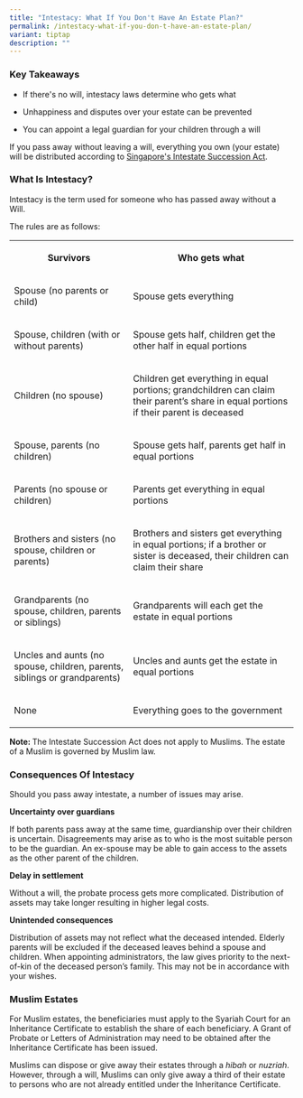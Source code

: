 ```yaml
---
title: "Intestacy: What If You Don't Have An Estate Plan?"
permalink: /intestacy-what-if-you-don-t-have-an-estate-plan/
variant: tiptap
description: ""
---
```

<h3>Key Takeaways</h3>
<ul data-tight="true" class="tight">
<li>
<p>If there's no will, intestacy laws determine who gets what</p>
</li>
<li>
<p>Unhappiness and disputes over your estate can be prevented</p>
</li>
<li>
<p>You can appoint a legal guardian for your children through a will</p>
</li>
</ul>
<p>If you pass away without leaving a will, everything you own (your estate)
will be distributed according to <a href="https://sso.agc.gov.sg/Act/ISA1967" rel="noopener noreferrer" target="_blank">Singapore's Intestate Succession Act</a>.</p>
<h3>What Is Intestacy?</h3>
<p>Intestacy is the term used for someone who has passed away without a Will.</p>
<p>The rules are as follows:</p>
<table style="minWidth: 50px">
<colgroup>
<col>
<col>
</colgroup>
<tbody>
<tr>
<th rowspan="1" colspan="1">
<p>Survivors</p>
</th>
<th rowspan="1" colspan="1">
<p>Who gets what</p>
</th>
</tr>
<tr>
<td rowspan="1" colspan="1">
<p>Spouse (no parents or child)</p>
</td>
<td rowspan="1" colspan="1">
<p>Spouse gets everything</p>
</td>
</tr>
<tr>
<td rowspan="1" colspan="1">
<p>Spouse, children (with or without parents)</p>
</td>
<td rowspan="1" colspan="1">
<p>Spouse gets half, children get the other half in equal portions</p>
</td>
</tr>
<tr>
<td rowspan="1" colspan="1">
<p>Children (no spouse)</p>
</td>
<td rowspan="1" colspan="1">
<p>Children get everything in equal portions; grandchildren can claim their
parent’s share in equal portions if their parent is deceased</p>
</td>
</tr>
<tr>
<td rowspan="1" colspan="1">
<p>Spouse, parents (no children)</p>
</td>
<td rowspan="1" colspan="1">
<p>Spouse gets half, parents get half in equal portions</p>
</td>
</tr>
<tr>
<td rowspan="1" colspan="1">
<p>Parents (no spouse or children)</p>
</td>
<td rowspan="1" colspan="1">
<p>Parents get everything in equal portions</p>
</td>
</tr>
<tr>
<td rowspan="1" colspan="1">
<p>Brothers and sisters (no spouse, children or parents)</p>
</td>
<td rowspan="1" colspan="1">
<p>Brothers and sisters get everything in equal portions; if a brother or
sister is deceased, their children can claim their share</p>
</td>
</tr>
<tr>
<td rowspan="1" colspan="1">
<p>Grandparents (no spouse, children, parents or siblings)</p>
</td>
<td rowspan="1" colspan="1">
<p>Grandparents will each get the estate in equal portions</p>
</td>
</tr>
<tr>
<td rowspan="1" colspan="1">
<p>Uncles and aunts (no spouse, children, parents, siblings or grandparents)</p>
</td>
<td rowspan="1" colspan="1">
<p>Uncles and aunts get the estate in equal portions</p>
</td>
</tr>
<tr>
<td rowspan="1" colspan="1">
<p>None</p>
</td>
<td rowspan="1" colspan="1">
<p>Everything goes to the government</p>
</td>
</tr>
</tbody>
</table>
<p><strong>Note: </strong>The Intestate Succession Act does not apply to
Muslims. The estate of a Muslim is governed by Muslim law.</p>
<h3>Consequences Of Intestacy</h3>
<p>Should you pass away intestate, a number of issues may arise.</p>
<p><strong>Uncertainty over guardians</strong>
</p>
<p>If both parents pass away at the same time, guardianship over their children
is uncertain. Disagreements may arise as to who is the most suitable person
to be the guardian. An ex-spouse may be able to gain access to the assets
as the other parent of the children.</p>
<p><strong>Delay in settlement</strong>
</p>
<p>Without a will, the probate process gets more complicated. Distribution
of assets may take longer resulting in higher legal costs.</p>
<p><strong>Unintended consequences</strong>
</p>
<p>Distribution of assets may not reflect what the deceased intended. Elderly
parents will be excluded if the deceased leaves behind a spouse and children.
When appointing administrators, the law gives priority to the next-of-kin
of the deceased person’s family. This may not be in accordance with your
wishes.</p>
<h3>Muslim Estates</h3>
<p>For Muslim estates, the beneficiaries must apply to the Syariah Court
for an Inheritance Certificate to establish the share of each beneficiary.
A Grant of Probate or Letters of Administration may need to be obtained
after the Inheritance Certificate has been issued.</p>
<p>Muslims can dispose or give away their estates through a <em>hibah</em> or <em>nuzriah</em>.
However, through a will, Muslims can only give away a third of their estate
to persons who are not already entitled under the Inheritance Certificate.</p>